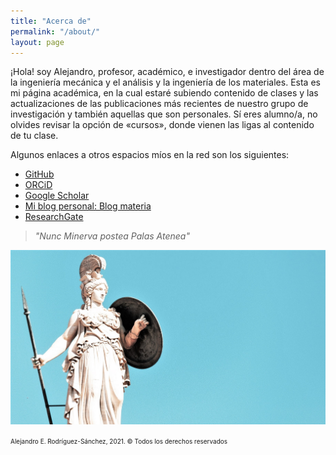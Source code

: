 ```yaml
---
title: "Acerca de"
permalink: "/about/"
layout: page
---
```


¡Hola! soy Alejandro, profesor, académico, e investigador dentro del área de la ingeniería mecánica y el análisis y la ingeniería de los materiales. Esta es mi página académica, en la cual estaré subiendo contenido de clases y las actualizaciones de las publicaciones más recientes de nuestro grupo de investigación y también aquellas que son personales. Sí eres alumno/a, no olvides revisar la opción de «cursos», donde vienen las ligas al contenido de tu clase.  

Algunos enlaces a otros espacios míos en la red son los siguientes:

- [GitHub](https://github.com/aerodriguezsanchez)
- [ORCiD](https://orcid.org/0000-0003-3397-5261)
- [Google Scholar](https://scholar.google.com.mx/citations?user=eo-JXcoAAAAJ&hl=es)
- [Mi blog personal: Blog materia](https://blogmateria.com)
- [ResearchGate](https://www.researchgate.net/profile/Alejandro-Rodriguez-Sanchez-4)


> *"Nunc Minerva postea Palas Atenea"*

![athena](assets/atena.jpg)



 <font size="1">Alejandro E. Rodríguez-Sánchez, 2021. © Todos los derechos reservados </font> 
